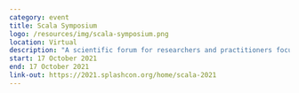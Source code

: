 ```yaml
---
category: event
title: Scala Symposium
logo: /resources/img/scala-symposium.png
location: Virtual
description: "A scientific forum for researchers and practitioners focused on the Scala language."
start: 17 October 2021
end: 17 October 2021
link-out: https://2021.splashcon.org/home/scala-2021
---
```


